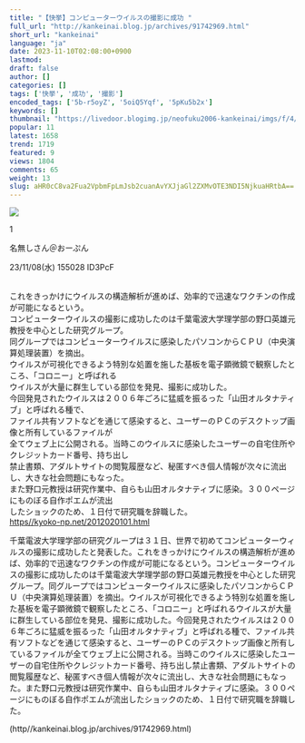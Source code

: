```yaml
---
title: "【快挙】コンピューターウイルスの撮影に成功 "
full_url: "http://kankeinai.blog.jp/archives/91742969.html"
short_url: "kankeinai"
language: "ja"
date: 2023-11-10T02:08:00+0900
lastmod: 
draft: false
author: []
categories: []
tags: ['快挙', '成功', '撮影']
encoded_tags: ['5b-r5oyZ', '5oiQ5Yqf', '5pKu5b2x']
keywords: []
thumbnail: "https://livedoor.blogimg.jp/neofuku2006-kankeinai/imgs/f/4/f43e46df-s.jpg"
popular: 11
latest: 1658
trend: 1719
featured: 9
views: 1804
comments: 65
weight: 13
slug: aHR0cC8va2Fua2VpbmFpLmJsb2cuanAvYXJjaGl2ZXMvOTE3NDI5NjkuaHRtbA==
---
```


![](https://livedoor.blogimg.jp/neofuku2006-kankeinai/imgs/f/4/f43e46df-s.jpg)

<div><p class='t_h'>1 <p>名無しさん＠おーぷん</p> <p> 23/11/08(水) 155028 ID3PcF</p></p><br>これをきっかけにウイルスの構造解析が進めば、効率的で迅速なワクチンの作成が可能になるという。<br>コンピューターウイルスの撮影に成功したのは千葉電波大学理学部の野口英雄元教授を中心とした研究グループ。<br>同グループではコンピューターウイルスに感染したパソコンからＣＰＵ（中央演算処理装置）を摘出。<br>ウイルスが可視化できるよう特別な処置を施した基板を電子顕微鏡で観察したところ、「コロニー」と呼ばれる<br>ウイルスが大量に群生している部位を発見、撮影に成功した。<br>今回発見されたウイルスは２００６年ごろに猛威を振るった「山田オルタナティブ」と呼ばれる種で、<br>ファイル共有ソフトなどを通じて感染すると、ユーザーのＰＣのデスクトップ画像と所有しているファイルが<br>全てウェブ上に公開される。当時このウイルスに感染したユーザーの自宅住所やクレジットカード番号、持ち出し<br>禁止書類、アダルトサイトの閲覧履歴など、秘匿すべき個人情報が次々に流出し、大きな社会問題にもなった。<br>また野口元教授は研究作業中、自らも山田オルタナティブに感染。３００ページにものぼる自作ポエムが流出<br>したショックのため、１日付で研究職を辞職した。<br><a href='https//kyoko-np.net/2012020101.html' target='_blank'>https//kyoko-np.net/2012020101.html</a> <p>千葉電波大学理学部の研究グループは３１日、世界で初めてコンピューターウィルスの撮影に成功したと発表した。これをきっかけにウイルスの構造解析が進めば、効率的で迅速なワクチンの作成が可能になるという。コンピューターウイルスの撮影に成功したのは千葉電波大学理学部の野口英雄元教授を中心とした研究グループ。同グループではコンピューターウイルスに感染したパソコンからＣＰＵ（中央演算処理装置）を摘出。ウイルスが可視化できるよう特別な処置を施した基板を電子顕微鏡で観察したところ、「コロニー」と呼ばれるウイルスが大量に群生している部位を発見、撮影に成功した。今回発見されたウイルスは２００６年ごろに猛威を振るった「山田オルタナティブ」と呼ばれる種で、ファイル共有ソフトなどを通じて感染すると、ユーザーのＰＣのデスクトップ画像と所有しているファイルが全てウェブ上に公開される。当時このウイルスに感染したユーザーの自宅住所やクレジットカード番号、持ち出し禁止書類、アダルトサイトの閲覧履歴など、秘匿すべき個人情報が次々に流出し、大きな社会問題にもなった。また野口元教授は研究作業中、自らも山田オルタナティブに感染。３００ページにものぼる自作ポエムが流出したショックのため、１日付で研究職を辞職した。</p></div>

(http//kankeinai.blog.jp/archives/91742969.html)
